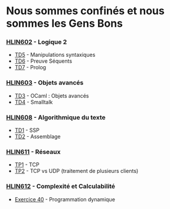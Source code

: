 # Nous sommes confinés et nous sommes les Gens Bons
### [HLIN602](https://github.com/JeanSebastienBach/LesGensBons/tree/master/HLIN602) - Logique 2
* [TD5](https://github.com/JeanSebastienBach/LesGensBons/tree/master/HLIN602/TD5) - Manipulations syntaxiques
* [TD6](https://github.com/JeanSebastienBach/LesGensBons/tree/master/HLIN602/TD6) - Preuve Séquents
* [TD7](https://github.com/JeanSebastienBach/LesGensBons/tree/master/HLIN602/TD7) - Prolog
### [HLIN603](https://github.com/JeanSebastienBach/LesGensBons/tree/master/HLIN603) - Objets avancés
* [TD3](https://github.com/JeanSebastienBach/LesGensBons/tree/master/HLIN603/TD3) - OCaml : Objets avancés
* [TD4](https://github.com/JeanSebastienBach/LesGensBons/tree/master/HLIN603/TD4) - Smalltalk
### [HLIN608](https://github.com/JeanSebastienBach/LesGensBons/tree/master/HLIN608) - Algorithmique du texte
* [TD1](https://github.com/JeanSebastienBach/LesGensBons/tree/master/HLIN608/TD1) - SSP
* [TD2](https://github.com/JeanSebastienBach/LesGensBons/tree/master/HLIN608/TD2) - Assemblage
### [HLIN611](https://github.com/JeanSebastienBach/LesGensBons/tree/master/HLIN611) - Réseaux
* [TP1](https://github.com/JeanSebastienBach/LesGensBons/tree/master/HLIN611/TP1) - TCP
* [TP2](https://github.com/JeanSebastienBach/LesGensBons/tree/master/HLIN611/TP2) - TCP vs UDP (traitement de plusieurs clients)
### [HLIN612](https://github.com/JeanSebastienBach/LesGensBons/tree/master/HLIN612) - Complexité et Calculabilité
* [Exercice 40](https://github.com/JeanSebastienBach/LesGensBons/tree/master/HLIN612/Exo40) - Programmation dynamique
